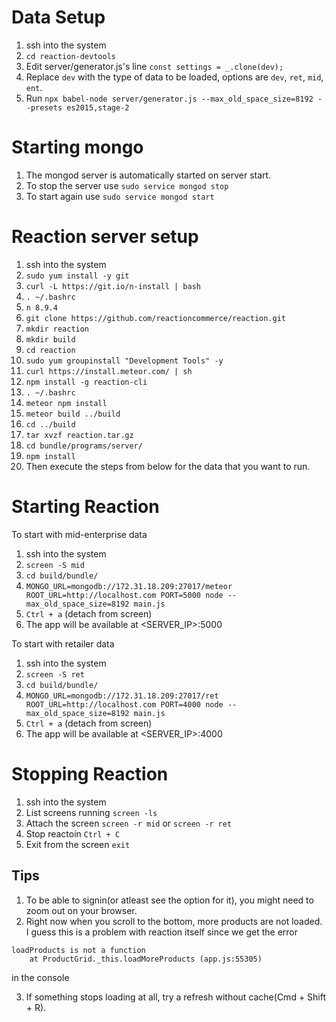 # Data Setup
1. ssh into the system
2. `cd reaction-devtools`
3. Edit server/generator.js's line `const settings = _.clone(dev);`
4. Replace `dev` with the type of data to be loaded, options are `dev`, `ret`, `mid`, `ent`.
5. Run `npx babel-node server/generator.js --max_old_space_size=8192 --presets es2015,stage-2`

# Starting mongo
1. The mongod server is automatically started on server start.
1. To stop the server use `sudo service mongod stop`
1. To start again use `sudo service mongod start`

# Reaction server setup
1. ssh into the system
1. `sudo yum install -y git`
1. `curl -L https://git.io/n-install | bash`
1. `. ~/.bashrc`
1. `n 8.9.4`
1. `git clone https://github.com/reactioncommerce/reaction.git`
1. `mkdir reaction`
1. `mkdir build`
1. `cd reaction`
1. `sudo yum groupinstall "Development Tools" -y`
1. `curl https://install.meteor.com/ | sh`
1. `npm install -g reaction-cli`
1. `. ~/.bashrc`
1. `meteor npm install`
1. `meteor build ../build`
1. `cd ../build`
1. `tar xvzf reaction.tar.gz`
1. `cd bundle/programs/server/`
1. `npm install`
1. Then execute the steps from below for the data that you want to run.

# Starting Reaction
To start with mid-enterprise data
1. ssh into the system
1. `screen -S mid`
1. `cd build/bundle/`
1. `MONGO_URL=mongodb://172.31.18.209:27017/meteor ROOT_URL=http://localhost.com PORT=5000 node --max_old_space_size=8192 main.js`
1. `Ctrl + a` (detach from screen)
1. The app will be available at <SERVER_IP>:5000

To start with retailer data
1. ssh into the system
1. `screen -S ret`
1. `cd build/bundle/`
1. `MONGO_URL=mongodb://172.31.18.209:27017/ret ROOT_URL=http://localhost.com PORT=4000 node --max_old_space_size=8192 main.js`
1. `Ctrl + a` (detach from screen)
1. The app will be available at <SERVER_IP>:4000

# Stopping Reaction
1. ssh into the system
1. List screens running `screen -ls`
2. Attach the screen `screen -r mid` or `screen -r ret`
3. Stop reactoin `Ctrl + C`
4. Exit from the screen `exit`

## Tips
1. To be able to signin(or atleast see the option for it), you might need to zoom out on your browser.
2. Right now when you scroll to the bottom, more products are not loaded. I guess this is a problem with reaction itself since we get the error
```
loadProducts is not a function
    at ProductGrid._this.loadMoreProducts (app.js:55305)
``` 
in the console

3. If something stops loading at all, try a refresh without cache(Cmd + Shift + R).
